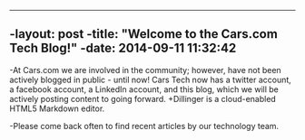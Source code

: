 ----
-layout: post
-title:  "Welcome to the Cars.com Tech Blog!"
-date:   2014-09-11 11:32:42
----

-At Cars.com we are involved in the community; however, have not been actively blogged in public - until now! Cars Tech now has a twitter account, a facebook account, a LinkedIn account, and this blog, which we will be actively posting content to going forward.
+Dillinger is a cloud-enabled HTML5 Markdown editor.
 
-Please come back often to find recent articles by our technology team.
